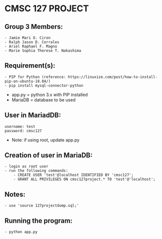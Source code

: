# CMSC 127 PROJECT 

## Group 3 Members: 
	- Jamie Mari O. Ciron
	- Ralph Jason D. Corrales
	- Ariel Raphael F. Magno
	- Marie Sophia Therese T. Nakashima

## Requirement(s):
	- PIP for Python (reference: https://linuxize.com/post/how-to-install-pip-on-ubuntu-18.04/)
	- pip install mysql-connector-python
  - app.py = python 3.x with PIP installed
  - MariaDB = database to be used

## User in MariadDB:
	username: test
	password: cmsc127
- Note: if using root, update app.py

## Creation of user in MariaDB: 
	- login as root user
	- run the following commands: 
		- CREATE USER 'test'@localhost IDENTIFIED BY 'cmsc127';
		- GRANT ALL PRIVILEGES ON cmsc127project.* TO 'test'@'localhost';

## Notes:
	- use 'source 127projectdump.sql;'

## Running the program: 
	- python app.py
